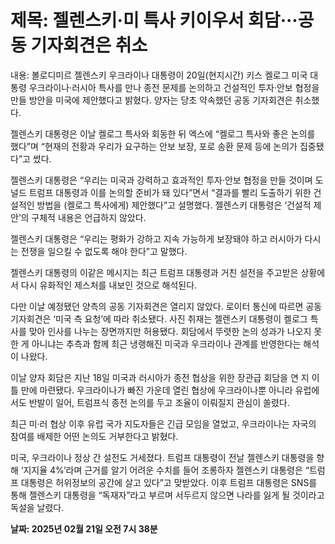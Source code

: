 # **제목: 젤렌스키·미 특사 키이우서 회담···공동 기자회견은 취소**

  내용: 볼로디미르 젤렌스키 우크라이나 대통령이 20일(현지시간) 키스 켈로그 미국 대통령 우크라이나·러시아 특사를 만나 종전 문제를 논의하고 건설적인 투자·안보 협정을 만들 방안을 미국에 제안했다고 밝혔다. 양자는 당초 약속했던 공동 기자회견은 취소했다.

젤렌스키 대통령은 이날 켈로그 특사와 회동한 뒤 엑스에 “켈로그 특사와 좋은 논의를 했다”며 “현재의 전황과 우리가 요구하는 안보 보장, 포로 송환 문제 등에 논의가 집중됐다”고 썼다.

젤렌스키 대통령은 “우리는 미국과 강력하고 효과적인 투자·안보 협정을 만들 것이며 도널드 트럼프 대통령과 이를 논의할 준비가 돼 있다”면서 “결과를 빨리 도출하기 위한 건설적인 방법을 (켈로그 특사에게) 제안했다”고 설명했다. 젤렌스키 대통령은 ‘건설적 제안’의 구체적 내용은 언급하지 않았다.

젤렌스키 대통령은 “우리는 평화가 강하고 지속 가능하게 보장돼야 하고 러시아가 다시는 전쟁을 일으킬 수 없도록 해야 한다”고 말했다.

젤렌스키 대통령의 이같은 메시지는 최근 트럼프 대통령과 거친 설전을 주고받은 상황에서 다시 유화적인 제스처를 내보인 것으로 해석된다.

다만 이날 예정됐던 양측의 공동 기자회견은 열리지 않았다. 로이터 통신에 따르면 공동 기자회견은 ‘미국 측 요청’에 따라 취소됐다. 사진 취재는 젤렌스키 대통령이 켈로그 특사를 맞아 인사를 나누는 장면까지만 허용됐다. 회담에서 뚜렷한 논의 성과가 나오지 못한 게 아니냐는 추측과 함께 최근 냉랭해진 미국과 우크라이나 관계를 반영한다는 해석이 나왔다.

이날 양자 회담은 지난 18일 미국과 러시아가 종전 협상을 위한 장관급 회담을 연 지 이틀 만에 마련됐다. 우크라이나가 빠진 가운데 열린 협상에 우크라이나뿐 아니라 유럽에서도 반발이 일어, 트럼프식 종전 논의를 두고 조율이 이뤄질지 관심이 쏠렸다.

최근 미·러 협상 이후 유럽 국가 지도자들은 긴급 모임을 열었고, 우크라이나는 자국의 참여를 배제한 어떤 논의도 거부한다고 밝혔다.

미국, 우크라이나 정상 간 설전도 거세졌다. 트럼프 대통령이 전날 젤렌스키 대통령을 향해 ‘지지율 4%’라며 근거를 알기 어려운 수치를 들어 조롱하자 젤렌스키 대통령은 “트럼프 대통령은 허위정보의 공간에 살고 있다”고 맞받았다. 이후 트럼프 대통령은 SNS를 통해 젤렌스키 대통령을 “독재자”라고 부르며 서두르지 않으면 나라를 잃게 될 것이라고 독설을 날렸다.

  **날짜: 2025년 02월 21일 오전 7시 38분**